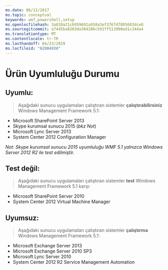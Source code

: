 ```yaml
---
ms.date: 06/12/2017
ms.topic: conceptual
keywords: wmf,powershell,setup
ms.openlocfilehash: 3a810a21cb959691a910a3ef3767d7885683dce8
ms.sourcegitcommit: e7445ba8203da304286c591ff513900ad1c244a4
ms.translationtype: MT
ms.contentlocale: tr-TR
ms.lasthandoff: 04/23/2019
ms.locfileid: "62084938"
---
```

# <a name="product-compatibility-status"></a>Ürün Uyumluluğu Durumu

## <a name="compatible"></a>Uyumlu:
> Aşağıdaki sunucu uygulamaları çalıştıran sistemler **çalıştırabilirsiniz** Windows Management Framework 5.1:

- Microsoft SharePoint Server 2013
- Skype kurumsal sunucu 2015 (_bkz Not_)
- Microsoft Lync Server 2013
- System Center 2012 Configuration Manager

_Not: Skype kurumsal sunucu 2015 uyumluluğu WMF 5.1 yalnızca Windows Server 2012 R2 ile test edilmiştir._

## <a name="not-tested"></a>Test değil:
> Aşağıdaki sunucu uygulamaları çalıştıran sistemler **test** Windows Management Framework 5.1 karşı:

- Microsoft SharePoint Server 2010
- System Center 2012 Virtual Machine Manager

## <a name="incompatible"></a>Uyumsuz:
> Aşağıdaki sunucu uygulamaları çalıştıran sistemler **çalıştırma** Windows Management Framework 5.1:

- Microsoft Exchange Server 2013
- Microsoft Exchange Server 2010 SP3
- Microsoft Lync Server 2010
- System Center 2012 R2 Service Management Automation
